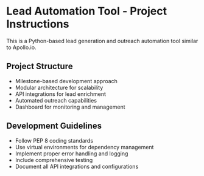 # Lead Automation Tool - Project Instructions

This is a Python-based lead generation and outreach automation tool similar to Apollo.io.

## Project Structure
- Milestone-based development approach
- Modular architecture for scalability
- API integrations for lead enrichment
- Automated outreach capabilities
- Dashboard for monitoring and management

## Development Guidelines
- Follow PEP 8 coding standards
- Use virtual environments for dependency management
- Implement proper error handling and logging
- Include comprehensive testing
- Document all API integrations and configurations
